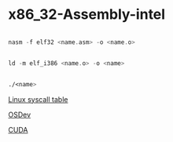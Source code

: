 # x86_32-Assembly-intel


```asm

nasm -f elf32 <name.asm> -o <name.o>

```

```asm

ld -m elf_i386 <name.o> -o <name>

```

```asm

./<name>

```


[Linux syscall table](https://syscalls.mebeim.net/?table=x86/32/ia32/latest)


[OSDev](https://wiki.osdev.org/Main_Page)


[CUDA](https://docs.nvidia.com/cuda/cuda-c-programming-guide/)
